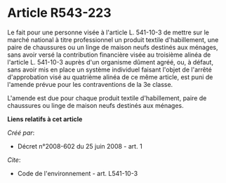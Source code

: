 # Article R543-223

Le fait pour une personne visée à l'article L. 541-10-3 de mettre sur le marché national à titre professionnel un produit
textile d'habillement, une paire de chaussures ou un linge de maison neufs destinés aux ménages, sans avoir versé la
contribution financière visée au troisième alinéa de l'article L. 541-10-3 auprès d'un organisme dûment agréé, ou, à défaut,
sans avoir mis en place un système individuel faisant l'objet de l'arrêté d'approbation visé au quatrième alinéa de ce même
article, est puni de l'amende prévue pour les contraventions de la 3e classe.

L'amende est due pour chaque produit textile d'habillement, paire de chaussures ou linge de maison neufs destinés aux
ménages.

**Liens relatifs à cet article**

_Créé par_:

  - Décret n°2008-602 du 25 juin 2008 - art. 1

_Cite_:

  - Code de l'environnement - art. L541-10-3
